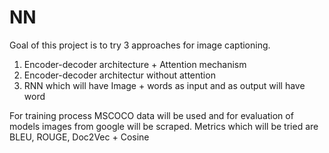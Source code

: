 # NN

Goal of this project is to try 3 approaches for image captioning.

1. Encoder-decoder architecture + Attention mechanism
2. Encoder-decoder architectur without attention
3. RNN which will have Image + words as input and as output will have word

For training process MSCOCO data will be used and for evaluation of models images from google will be scraped. 
Metrics which will be tried are BLEU, ROUGE, Doc2Vec + Cosine
